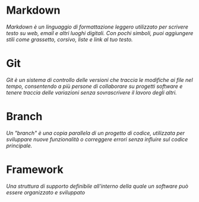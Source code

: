 # Markdown
*Markdown è un linguaggio di formattazione leggero utilizzato per scrivere testo su web, email e altri luoghi digitali. Con pochi simboli, puoi aggiungere stili come grassetto, corsivo, liste e link al tuo testo.*
# Git
*Git è un sistema di controllo delle versioni che traccia le modifiche ai file nel tempo, consentendo a più persone di collaborare su progetti software e tenere traccia delle variazioni senza sovrascrivere il lavoro degli altri.* 
# Branch
*Un "branch" è una copia parallela di un progetto di codice, utilizzata per sviluppare nuove funzionalità o correggere errori senza influire sul codice principale.*
# Framework
*Una struttura di supporto definibile all'interno della quale un software può essere organizzato e sviluppato*
